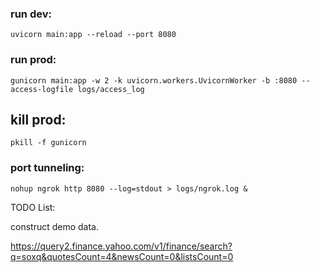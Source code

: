 ### run dev: 
```
uvicorn main:app --reload --port 8080
```
### run prod:
```
gunicorn main:app -w 2 -k uvicorn.workers.UvicornWorker -b :8080 --access-logfile logs/access_log 
```

## kill prod:
```
pkill -f gunicorn
```

### port tunneling:
```
nohup ngrok http 8080 --log=stdout > logs/ngrok.log &
```

TODO List:

construct demo data.

https://query2.finance.yahoo.com/v1/finance/search?q=soxq&quotesCount=4&newsCount=0&listsCount=0
